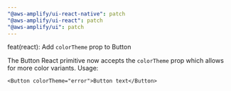 ```yaml
---
"@aws-amplify/ui-react-native": patch
"@aws-amplify/ui-react": patch
"@aws-amplify/ui": patch
---
```


feat(react): Add `colorTheme` prop to Button

The Button React primitive now accepts the `colorTheme` prop which allows for more color variants. Usage:
```
<Button colorTheme="error">Button text</Button>
```
